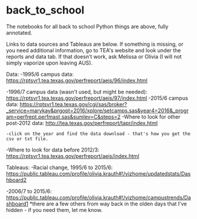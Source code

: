 # back_to_school
The notebooks for all back to school Python things are above, fully annotated.

Links to data sources and Tableaus are below. If something is missing, or you need additional information, go to TEA's website and look under the reports and data tab. If that doesn't work, ask Melissa or Olivia (I will not simply vaporize upon leaving AUS).

Data:
-1995/6 campus data: https://rptsvr1.tea.texas.gov/perfreport/aeis/96/index.html

-1996/7 campus data (wasn't used, but might be needed): https://rptsvr1.tea.texas.gov/perfreport/aeis/97/index.html
-2015/6 campus data: https://rptsvr1.tea.texas.gov/cgi/sas/broker?_service=marykay&prgopt=2016/xplore/setcamps.sas&year4=2016&_program=perfrept.perfmast.sas&sumlev=C&steps=2
-Where to look for other post-2012 data: http://tea.texas.gov/perfreport/tapr/index.html  

    -click on the year and find the data download - that's how you get the csv or txt file. 
    
-Where to look for data before 2012/3: https://rptsvr1.tea.texas.gov/perfreport/aeis/index.html

Tableaus:
-Racial change, 1995/6 to 2015/6: https://public.tableau.com/profile/olivia.krauth#!/vizhome/updatedstats/Dashboard2

-2006/7 to 2015/6: https://public.tableau.com/profile/olivia.krauth#!/vizhome/campustrends/Dashboard1
*there are a few others from way back in the olden days that I've hidden - if you need them, let me know. 

